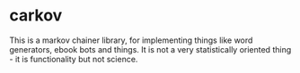 # carkov #

This is a markov chainer library, for implementing things like word generators, ebook bots and things. It is not a very
statistically oriented thing - it is functionality but not science.

